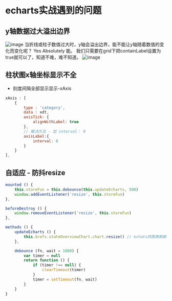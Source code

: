 # echarts实战遇到的问题

## y轴数据过大溢出边界
![image](/428144243139.gif)
当折线或柱子数值过大时，y轴会溢出边界，能不能让y轴随着数值的变化而变化呢？ Yes  Absolutely 能。
我们只需要在grid下把containLabel设置为true就可以了，知道不难，难不知道。
![image](/428144902751.gif)

## 柱状图x轴坐标显示不全
- 刻度间隔全部显示显示-xAxis
```js
xAxis : [
    {
        type : 'category',
        data : xdt,
        axisTick: {
            alignWithLabel: true
        },
        // 解决方法 - 加 interval： 0
        axisLabel:{
            interval: 0
        }
    }
],
```

## 自适应 - 防抖resize
```js
mounted () {
    this.storeFun = this.debounce(this.updateEcharts, 500)
    window.addEventListener('resize', this.storeFun)
},

beforeDestroy () {
    window.removeEventListener('resize', this.storeFun)
},

methods () {
    updateEcharts () {
        this.$refs.stateOverviewChart.chart.resize() // echats的图表刷新方法
    },

    debounce (fn, wait = 1000) {
        var timer = null
        return function () {
            if (timer !== null) {
                clearTimeout(timer)
            }
            timer = setTimeout(fn, wait)
        }
    }
}
```

